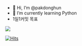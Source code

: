 - 👋 Hi, I’m @pakdonghun
- 🌱 I’m currently learning Python
- 1일1커밋 목표


<a href="https://www.notion.so/3fe1fcfa117e4d02a9d501eb5e7c3e8b" target="_blank"><img src="https://img.shields.io/badge/Notion-%23000000.svg?style=for-the-badge&logo=notion&logoColor=white"/></a>

[![Hits](https://github.com/pakdonghun/pakdonghun/api/count/incr/badge.svg?url=https%3A%2F%2Fgithub.com%2Fgjbae1212%2Fhit-counter)](https://github.com/pakdonghun/pakdonghun)                    
